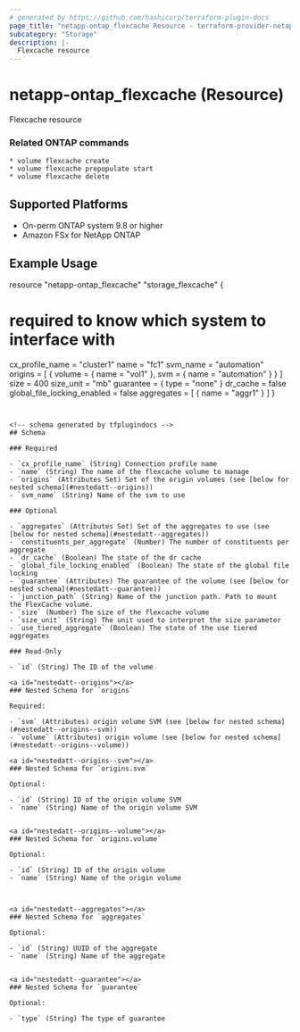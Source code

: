 ```yaml
---
# generated by https://github.com/hashicorp/terraform-plugin-docs
page_title: "netapp-ontap_flexcache Resource - terraform-provider-netapp-ontap"
subcategory: "Storage"
description: |-
  Flexcache resource
---
```


# netapp-ontap_flexcache (Resource)

Flexcache resource

### Related ONTAP commands
```commandline
* volume flexcache create
* volume flexcache prepopulate start
* volume flexcache delete
```
## Supported Platforms
* On-perm ONTAP system 9.8 or higher
* Amazon FSx for NetApp ONTAP

## Example Usage
resource "netapp-ontap_flexcache" "storage_flexcache" {
  # required to know which system to interface with
  cx_profile_name = "cluster1"
  name = "fc1"
  svm_name = "automation"
  origins = [
    {
      volume = {
        name = "vol1"
      },
      svm = {
        name = "automation"
      }
    }
  ]
  size = 400
  size_unit = "mb"
  guarantee = {
    type = "none"
  }
  dr_cache = false
  global_file_locking_enabled = false
  aggregates = [
    {
      name = "aggr1"
    }
  ]
}
```


<!-- schema generated by tfplugindocs -->
## Schema

### Required

- `cx_profile_name` (String) Connection profile name
- `name` (String) The name of the flexcache volume to manage
- `origins` (Attributes Set) Set of the origin volumes (see [below for nested schema](#nestedatt--origins))
- `svm_name` (String) Name of the svm to use

### Optional

- `aggregates` (Attributes Set) Set of the aggregates to use (see [below for nested schema](#nestedatt--aggregates))
- `constituents_per_aggregate` (Number) The number of constituents per aggregate
- `dr_cache` (Boolean) The state of the dr cache
- `global_file_locking_enabled` (Boolean) The state of the global file locking
- `guarantee` (Attributes) The guarantee of the volume (see [below for nested schema](#nestedatt--guarantee))
- `junction_path` (String) Name of the junction path. Path to mount the FlexCache volume.
- `size` (Number) The size of the flexcache volume
- `size_unit` (String) The unit used to interpret the size parameter
- `use_tiered_aggregate` (Boolean) The state of the use tiered aggregates

### Read-Only

- `id` (String) The ID of the volume

<a id="nestedatt--origins"></a>
### Nested Schema for `origins`

Required:

- `svm` (Attributes) origin volume SVM (see [below for nested schema](#nestedatt--origins--svm))
- `volume` (Attributes) origin volume (see [below for nested schema](#nestedatt--origins--volume))

<a id="nestedatt--origins--svm"></a>
### Nested Schema for `origins.svm`

Optional:

- `id` (String) ID of the origin volume SVM
- `name` (String) Name of the origin volume SVM


<a id="nestedatt--origins--volume"></a>
### Nested Schema for `origins.volume`

Optional:

- `id` (String) ID of the origin volume
- `name` (String) Name of the origin volume



<a id="nestedatt--aggregates"></a>
### Nested Schema for `aggregates`

Optional:

- `id` (String) UUID of the aggregate
- `name` (String) Name of the aggregate


<a id="nestedatt--guarantee"></a>
### Nested Schema for `guarantee`

Optional:

- `type` (String) The type of guarantee


